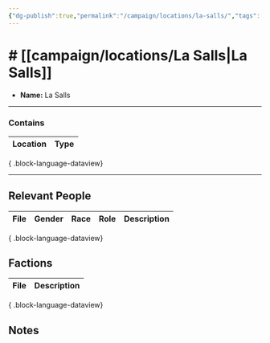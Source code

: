 ```yaml
---
{"dg-publish":true,"permalink":"/campaign/locations/la-salls/","tags":["location"],"created":"2025-10-28T21:58:42.819-07:00","updated":"2025-10-28T22:54:58.526-07:00"}
---
```


# # [[campaign/locations/La Salls\|La Salls]]
<p><span><ul>
<li dir="auto"><strong>Name:</strong> La Salls</li>
</ul></span></p>

---

### Contains
| Location | Type |
| -------- | ---- |

{ .block-language-dataview}

---

## Relevant People
| File | Gender | Race | Role | Description |
| ---- | ------ | ---- | ---- | ----------- |

{ .block-language-dataview}

## Factions
| File | Description |
| ---- | ----------- |

{ .block-language-dataview}

## Notes
